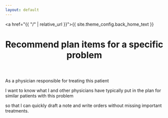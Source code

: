 ```yaml
---
layout: default
---
```


<a href="{{ "/" | relative_url }}">{{ site.theme_config.back_home_text }}</a>

<header>
  <h1>Recommend plan items for a specific problem</h1>
</header>

As a physician responsible for treating this patient

I want to know what I and other physicians have typically put in the plan for similar patients with this problem

so that I can quickly draft a note and write orders without missing important treatments.